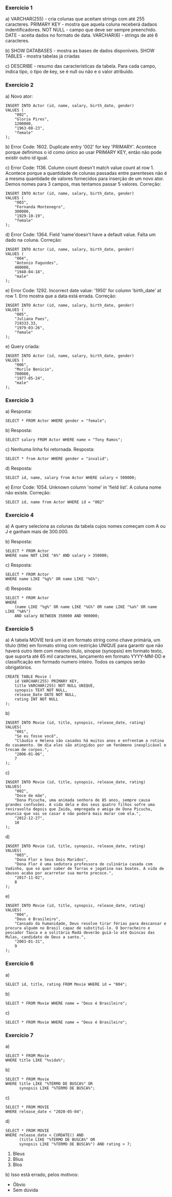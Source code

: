 ### Exercício 1
a) VARCHAR(255) - cria colunas que aceitam strings com até 255 caracteres.
PRIMARY KEY - mostra que aquela coluna receberá dadaos indentificadores.
NOT NULL - campo que deve ser sempre preenchido.
DATE - aceita dados no formato de data.
VARCHAR(6) - strings de até 6 caracteres.

b) SHOW DATABASES - mostra as bases de dados disponíveis. 
SHOW TABLES - mostra tabelas já criadas

c) DESCRIBE - resumo das caracteristicas da tabela. Para cada campo, indica tipo, o tipo de key, se é null ou não e o valor atribuído.

### Exercício 2

a) Novo ator:

```
INSERT INTO Actor (id, name, salary, birth_date, gender)
VALUES (
    "002", 
    "Gloria Pires", 
    1200000, 
    "1963-08-23", 
    "female"
);
```

b) Error Code: 1602. Duplicate entry '002' for key 'PRIMARY'. Acontece porque definimos o id como único ao usar PRIMARY KEY, então não pode existir outro id igual. 

c) Error Code: 1136. Column count doesn't match value count at row 1.  Acontece porque a quantidade de colunas passadas entre parenteses não é a mesma quantidade de valores fornecidos para inserção de um novo ator. Demos nomes para 3 campos, mas tentamos passar 5 valores. Correção:
```
INSERT INTO Actor (id, name, salary, birth_date, gender)
VALUES (
    "003", 
    "Fernanda Montenegro", 
    300000, 
    "1929-10-19", 
    "female"
);
```

d) Error Code: 1364. Field 'name'doesn't have a default value. Falta um dado na coluna. Correção:
```
INSERT INTO Actor (id, name, salary, birth_date, gender)
VALUES (
    "004", 
    "Antonio Fagundes", 
    400000, 
    "1948-04-18", 
    "male"
);
```

e) Error Code: 1292. Incorrect date value: '1950' for column 'birth_date' at row 1. Erro mostra que a data está errada. Correção:
```
INSERT INTO Actor (id, name, salary, birth_date, gender)
VALUES (
    "005", 
    "Juliana Paes", 
    719333.33, 
    "1979-03-26", 
    "female"
);
```

e) Query criada: 
```
INSERT INTO Actor (id, name, salary, birth_date, gender)
VALUES (
    "006", 
    "Murilo Benicio", 
    700000, 
    "1977-05-24", 
    "male"
);
```

### Exercício 3

a) Resposta:
```
SELECT * FROM Actor WHERE gender = "female";
```

b) Resposta:
```
SELECT salary FROM Actor WHERE name = "Tony Ramos";
```

c) Nenhuma linha foi retornada. Resposta:
```
SELECT * from Actor WHERE gender = "invalid";
```

d) Resposta:
```
SELECT id, name, salary from Actor WHERE salary < 500000;
```

e) Error Code: 1054. Unknown column 'nome' in 'field list'. A coluna nome não existe. Correção: 
```
SELECT id, name from Actor WHERE id = "002"
```

### Exercício 4

a) A query seleciona as colunas da tabela cujos nomes começam com A ou J e ganham mais de 300.000.

b) Resposta:
```
SELECT * FROM Actor
WHERE name NOT LIKE "A%" AND salary > 350000;
```

c) Resposta:
```
SELECT * FROM Actor
WHERE name LIKE "%g%" OR name LIKE "%G%";
```

d) Resposta:
```
SELECT * FROM Actor
WHERE 
    (name LIKE "%g%" OR name LIKE "%G%" OR name LIKE "%a%" OR name LIKE "%A%")
    AND salary BETWEEN 350000 AND 900000;
```

### Exercício 5

a) A tabela MOVIE terá um id em formato string como chave primária, um título (title) em formato string com restrição UNIQUE para garantir que não haverá outro item com mesmo título, sinopse (synopsis) em formato texto, que suporta até 65 mil caracteres, lançamento em formato YYYY-MM-DD e classificação em formado numero inteiro. Todos os campos serão obrigatórios.
```
CREATE TABLE Movie (
	id VARCHAR(255) PRIMARY KEY,
    title VARCHAR(255) NOT NULL UNIQUE,
    synopsis TEXT NOT NULL,
    release_Date DATE NOT NULL,
    rating INT NOT NULL
);
```

b)
```
INSERT INTO Movie (id, title, synopsis, release_date, rating) 
VALUES(
	"001",
    "Se eu fosse você",
    "Cláudio e Helena são casados há muitos anos e enfrentam a rotina do casamento. Um dia eles são atingidos por um fenômeno inexplicável e trocam de corpos.",
    "2006-01-06",
    7
);
```

c)
```
INSERT INTO Movie (id, title, synopsis, release_date, rating) 
VALUES(
	"002",
    "Doce de mãe",
    "Dona Picucha, uma animada senhora de 85 anos, sempre causa grandes confusões. A vida dela e dos seus quatro filhos sofre uma reviravolta depois que Zaida, empregada e amiga de Dona Picucha, anuncia que vai se casar e não poderá mais morar com ela.",
    "2012-12-27",
    10
);
```

d)
```
INSERT INTO Movie (id, title, synopsis, release_date, rating) 
VALUES(
	"003",
    "Dona Flor e Seus Dois Maridos",
    "Dona Flor é uma sedutora professora de culinária casada com Vadinho, que só quer saber de farras e jogatina nas boates. A vida de abusos acaba por acarretar sua morte precoce.",
    "2017-11-02",
    8
);
```

e)
```
INSERT INTO Movie (id, title, synopsis, release_date, rating) 
VALUES(
	"004",
    "Deus é Brasileiro",
    "Cansado da humanidade, Deus resolve tirar férias para descansar e procura alguém no Brasil capaz de substituí-lo. O borracheiro e pescador Taoca e a solitária Madá deverão guiá-lo até Quincas das Mulas, candidato de Deus a santo.",
    "2003-01-31",
    9
);
```

### Exercício 6

a)
```
SELECT id, title, rating FROM Movie WHERE id = "004";
```

b)
```
SELECT * FROM Movie WHERE name = "Deus é Brasileiro";
```

c)
```
SELECT * FROM Movie WHERE name = "Deus é Brasileiro";
```

### Exercício 7

a)
```
SELECT * FROM Movie
WHERE title LIKE "%vida%";
```


b)
```
SELECT * FROM Movie
WHERE title LIKE "%TERMO DE BUSCA%" OR
      synopsis LIKE "%TERMO DE BUSCA%";
```


c)
```
SELECT * FROM MOVIE
WHERE release_date < "2020-05-04";
```


d)
```
SELECT * FROM MOVIE
WHERE release_date < CURDATE() AND 
      (title LIKE "%TERMO DE BUSCA%" OR
      synopsis LIKE "%TERMO DE BUSCA%") AND rating > 7;
```




1. Bleus
2. Blius
3. Blos

b) Isso está errado, pelos motivos:
* Óbvio
* Sem dúvida